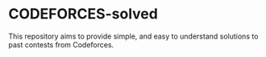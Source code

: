 # CODEFORCES-solved

This repository aims to provide simple, and easy to understand solutions to past contests from Codeforces.
